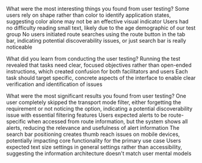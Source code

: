 What were the most interesting things you found from user testing?
Some users rely on shape rather than color to identify application states, suggesting color alone may not be an effective visual indicator
Users had no difficulty reading small text, likely due to the age demographic of our test group
No users initiated route searches using the route button in the tab bar, indicating potential discoverability issues, or just search bar is really noticeable



What did you learn from conducting the user testing?
Running the test revealed that tasks need clear, focused objectives rather than open-ended instructions, which created confusion for both facilitators and users
Each task should target specific, concrete aspects of the interface to enable clear verification and identification of issues


What were the most significant results you found from user testing?
One user completely skipped the transport mode filter, either forgetting the requirement or not noticing the option, indicating a potential discoverability issue with essential filtering features
Users expected alerts to be route-specific when accessed from route information, but the system shows all alerts, reducing the relevance and usefulness of alert information
The search bar positioning creates thumb reach issues on mobile devices, potentially impacting core functionality for the primary use case
Users expected text size settings in general settings rather than accessibility, suggesting the information architecture doesn't match user mental models
